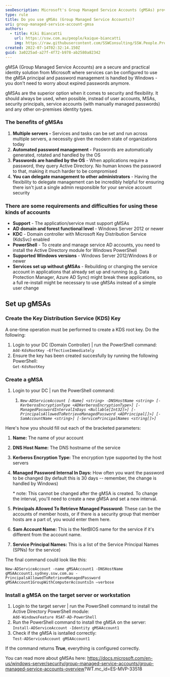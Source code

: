 ```yaml
---
seoDescription: Microsoft's Group Managed Service Accounts (gMSAs) provide a secure and practical identity solution for services, automating password management and eliminating expired passwords.
type: rule
title: Do you use gMSAs (Group Managed Service Accounts)?
uri: group-managed-service-account-gmsa
authors:
  - title: Kiki Biancatti
    url: https://ssw.com.au/people/kaique-biancatti
    img: https://raw.githubusercontent.com/SSWConsulting/SSW.People.Profiles/main/Kaique-Biancatti/Images/Kaique-Biancatti-Profile.jpg
created: 2022-07-14T02:32:14.150Z
guid: 3a0225ad-a27f-4f72-b978-ab2580a82342
---
```


gMSA (Group Managed Service Accounts) are a secure and practical identity solution from Microsoft where services can be configured to use the gMSA principal and password management is handled by Windows - you don't need to worry about expired passwords anymore.

<!--endintro-->

gMSAs are the superior option when it comes to security and flexibility. It should always be used, when possible, instead of user accounts, MSAs, security principals, service accounts (with manually managed passwords) and any other on-premises identity types.

### The benefits of gMSAs

1. **Multiple servers -** Services and tasks can be set and run across multiple servers, a necessity given the modern state of organizations today
2. **Automated password management -** Passwords are automatically generated, rotated and handled by the OS
3. **Passwords are handled by the OS** - When applications require a password, they query Active Directory. No human knows the password to that, making it much harder to be compromised
4. **You can delegate management to other administrators** - Having the flexibility to delegate management can be incredibly helpful for ensuring there isn't just a single admin responsible for your service account security

### There are some requirements and difficulties for using these kinds of accounts

- **Support** - The application/service must support gMSAs
- **AD domain and forest functional level** - Windows Server 2012 or newer
- **KDC** - Domain controller with Microsoft Key Distribution Service (KdsSvc) enabled
- **PowerShell** - To create and manage service AD accounts, you need to install the Active Directory module for Windows PowerShell
- **Supported Windows versions** - Windows Server 2012/Windows 8 or newer
- **Services set up without gMSAs** - Rebuilding or changing the service account in applications that already set up and running (e.g. Data Protection Manager, Azure AD Sync) might break these applications, so a full re-install might be necessary to use gMSAs instead of a simple user change

## Set up gMSAs

### Create the Key Distribution Service (KDS) Key

A one-time operation must be performed to create a KDS root key. Do the following:

1. Login to your DC (Domain Controller) | run the PowerShell command:\
   `Add-KdsRootKey –EffectiveImmediately`
2. Ensure the key has been created succesfully by running the following PowerShell:\
   `Get-KdsRootKey`

### Create a gMSA

1. Login to your DC | run the PowerShell command:

   1. _`New-ADServiceAccount [-Name] <string> -DNSHostName <string> [-KerberosEncryptionType <ADKerberosEncryptionType>] [-ManagedPasswordIntervalInDays <Nullable[Int32]>] [-PrincipalsAllowedToRetrieveManagedPassword <ADPrincipal[]>] [-SamAccountName <string>] [-ServicePrincipalNames <string[]>]`_

Here's how you should fill out each of the bracketed parameters:

1. **Name:** The name of your account
2. **DNS Host Name:** The DNS hostname of the service
3. **Kerberos Encryption Type:** The encryption type supported by the host servers
4. **Managed Password Internal In Days:** How often you want the password to be changed (by default this is 30 days -- remember, the change is handled by Windows)

   \* note: This cannot be changed after the gMSA is created. To change the interval, you'll need to create a new gMSA and set a new interval.

5. **Principals Allowed To Retrieve Managed Password:** These can be the accounts of member hosts, or if there is a security group that member hosts are a part of, you would enter them here.
6. **Sam Account Name:** This is the NetBIOS name for the service if it's different from the account name.
7. **Service Principal Names:** This is a list of the Service Principal Names (SPNs) for the service)

The final command could look like this:

`New-ADServiceAccount -name gMSAAccount1 -DNSHostName gMSAAccount1.sydney.ssw.com.au -PrincipalsAllowedToRetrieveManagedPassword gMSAAccount1GroupWithComputerAccountsIn –verbose`

### Install a gMSA on the target server or workstation

1. Login to the target server | run the PowerShell command to install the Active Directory PowerShell module:\
   `Add-WindowsFeature RSAT-AD-PowerShell`
2. Run the PowerShell command to install the gMSA on the server:\
   `Install-ADServiceAccount -Identity gMSAAccount1`
3. Check if the gMSA is isntalled correctly:\
   `Test-ADServiceAccount gMSAAccount1`

If the command returns **True**, everything is configured correctly.

You can read more about gMSAs here: <https://docs.microsoft.com/en-us/windows-server/security/group-managed-service-accounts/group-managed-service-accounts-overview>?WT.mc_id=ES-MVP-33518
